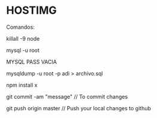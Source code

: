 # HOSTIMG

Comandos:

killall -9 node


mysql -u root

MYSQL PASS VACIA

mysqldump -u root -p adi > archivo.sql 

npm install x

git commit -am "message" // To commit changes

git push origin master // Push your local changes to github
